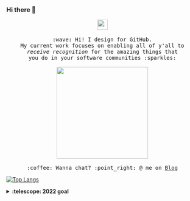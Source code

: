 ### Hi there 👋
<p align="center">
  <img src="https://cdn.jsdelivr.net/gh/Semporia/Semporia@master/image/Happy.gif" width="27px">
  <br><br>
  <samp>
    :wave: Hi! I design for GitHub.
    <br>My current work focuses on enabling all of y'all to
      <br><em>receive recognition</em> for the amazing things that
    <br>you do in your software communities :sparkles:<br><br>
    <img src="https://cdn.jsdelivr.net/gh/Semporia/Semporia@master/image/Pikachu.gif" width="240px" align="center">
    <br><br>:coffee: Wanna chat? :point_right: @ me on <a href="http://ttlikeu.top/">Blog</a>
  </samp>
</p>

[![Top Langs](https://github-readme-stats.vercel.app/api/top-langs/?username=tiantianlikeu&langs_count=8&title_color=eb1f6a&icon_color=e28905&text_color=999999&bg_color=27282200)](https://github.com/tiantianlikeu)

<details>
  <summary><b>:telescope: 2022 goal</b></summary>
  <br>
  ✨世界和平✨
</details>


<!--
<img alt="黄前久美子 ✕ 绫波丽 角色变换！" src="https://wx3.sinaimg.cn/large/4764ae2aly1gnl92syw60g20cg0b2whm.gif" width="224px">

[![最后的github统计](https://github-readme-stats.anuraghazra1.vercel.app/api?username=tiantianlikeu&show_icons=true&title_color=fff&icon_color=79ff97&text_color=9f9f9f&bg_color=151515)]
[![Top Langs](https://github-readme-stats.vercel.app/api/top-langs/?username=tiantianlikeu&layout=compact&theme=radical)]

**tiantianlikeu/tiantianlikeu** is a ✨ _special_ ✨ repository because its `README.md` (this file) appears on your GitHub profile.
-->

<!--
Here are some ideas to get you started:

- 🔭 I’m currently working on ...
- 🌱 I’m currently learning ...
- 👯 I’m looking to collaborate on ...
- 🤔 I’m looking for help with ...
- 💬 Ask me about ...
- 📫 How to reach me: ...
- 😄 Pronouns: ...
- ⚡ Fun fact: ...
-->
